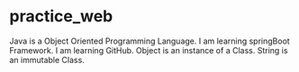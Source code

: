 # practice_web
Java is a Object Oriented Programming Language.
I am learning  springBoot Framework.
I am learning  GitHub.
Object is an instance of a Class.
String is an immutable Class.
